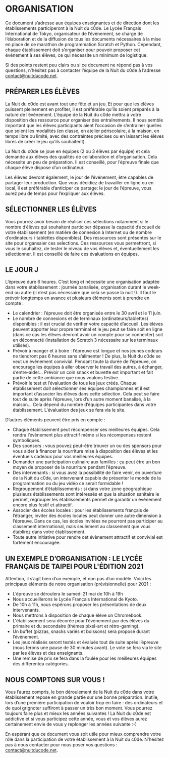 # ORGANISATION

Ce document s’adresse aux équipes enseignantes et de direction dont les établissements participeront à la Nuit du c0de. Le Lycée Français International de Tokyo, organisateur de l’évènement, se charge de l’élaboration et de la diffusion de tous les documents nécessaires à la mise en place de ce marathon de programmation Scratch et Python. Cependant, chaque établissement doit s’organiser pour pouvoir proposer cet événement à ses élèves, ce qui nécessite un minimum de logistique.

Si des points restent peu clairs ou si ce document ne répond pas à vos questions, n’hésitez pas à contacter l’équipe de la Nuit du c0de à l’adresse contact@nuitducode.net. 

## PRÉPARER LES ÉLÈVES
La Nuit du c0de est avant tout une fête et un jeu. Et pour que les élèves puissent pleinement en profiter, il est préférable qu’ils soient préparés à la nature de l’événement. L’équipe de la Nuit du c0de mettra à votre disposition des ressource pour organiser des entraînements. Il nous semble important que les élèves participants aient l’occasion de s’entrainer quelles que soient les modalités (en classe, en atelier périscolaire, à la maison, en temps libre ou limité, avec des contraintes précises ou en laissant les élèves libres de créer le jeu qu’ils souhaitent).

La Nuit du c0de se joue en équipes (2 ou 3 élèves par équipe) et cela demande aux élèves des qualités de collaboration et d’organisation. Cela nécessite un peu de préparation. Il est conseillé, pour l’épreuve finale que chaque élève dispose d’un ordinateur.

Les élèves devront également, le jour de l’événement, être capables de partager leur production. Que vous décidiez de travailler en ligne ou en local, il est préférable d’anticiper ce partage: le jour de l’épreuve, vous aurez peu de temps pour l’expliquer aux élèves.

## SÉLECTIONNER LES ÉLÈVES
Vous pourrez avoir besoin de réaliser ces sélections notamment si le nombre d’élèves qui souhaitent participer dépasse la capacité d’accueil de votre établissement (en matière de connexion à Internet ou de nombre d’ordinateurs / tablettes disponibles). Des ressources sont présentes sur le site pour organsaier ces selections. Ces ressources vous permettront, si vous le souhaitez, de tester le niveau de vos élèves et, éventuellement les sélectionner. Il est conseillé de faire ces évaluations en équipes.

## LE JOUR J
L’épreuve dure 6 heures. C’est long et nécessite une organisation adaptée dans votre établissement : journée banalisée, organisation durant le week-end ou autre (il n’est pas nécessaire que cela se passe la nuit !). Il faut le prévoir longtemps en avance et plusieurs éléments sont à prendre en compte :

* Le calendrier : l’épreuve doit être organisée entre le 30 avril et le 11 juin.
* Le nombre de connexions et de terminaux (ordinateurs/tablettes) disponibles : il est crucial de vérifier votre capacité d’accueil. Les élèves peuvent apporter leur propre terminal et le jeu peut se faire soit en ligne (dans ce cas les élèves devront avoir un compte pour se connecter) soit en déconnecté (installation de Scratch 3 nécessaire sur les terminaux utilisés).
* Prévoir à manger et à boire : l’épreuve est longue et nos jeunes codeurs ne tiendront pas 6 heures sans s’alimenter ! De plus, la Nuit du c0de se veut un évènement convivial. Pendant toute la durée de l’épreuve, on encourage les équipes à aller observer le travail des autres, à échanger, s’entre-aider... Prévoir un coin snack et buvette est important et fait partie de cette ambiance que nous voulons festive.
* Prévoir le test et l’évaluation de tous les jeux créés. Chaque établissement doit sélectionner ses équipes championnes et il est important d’associer les élèves dans cette sélection. Cela peut se faire tout de suite après l’épreuve, lors d’un autre moment banalisé, à la maison... Cela dépend du nombre d’équipes participantes dans votre établissement. L'évaluation des jeux se fera via le site.

D’autres éléments peuvent être pris en compte :

* Chaque établissement peut récompenser ses meilleures équipes. Cela rendra l’évènement plus attractif même si les récompenses restent symboliques.
* Des sponsors : vous pouvez peut-être trouver un ou des sponsors pour vous aider à financer la nourriture mise à disposition des élèves et les éventuels cadeaux pour vos meilleures équipes.
* Demander une participation culinaire aux familles : ça peut être un bon moyen de proposer de la nourriture pendant l’épreuve.
* Des intervenants : si vous avez la possibilité de faire venir, en ouverture de la Nuit du c0de, un intervenant capable de présenter le monde de la programmation ou du jeu vidéo ce serait formidable !
* Regroupement d’établissements : si dans votre zone géographique plusieurs établissements sont intéressés et que la situation sanitaire le permet, regrouper les établissements permet de garantir un évènement encore plus festif et attractif.
* Associer des écoles locales : pour les établissements français de l’étranger, inviter des écoles locales peut donner une autre dimension à l’épreuve. Dans ce cas, les écoles invitées ne pourront pas participer au classement international, mais seulement au classement que vous établirez dans votre établissement.
* Toute autre initiative pour rendre cet évènement attractif et convivial est fortement encouragée.

## UN EXEMPLE D’ORGANISATION : LE LYCÉE FRANÇAIS DE TAIPEI POUR L'ÉDITION 2021
Attention, il s’agit bien d’un exemple, et non pas d’un modèle. Voici les principaux éléments de notre organisation (prévisionnelle) pour 2021 :
* L’épreuve se déroulera le samedi 21 mai de 10h à 19h
* Nous accueillerons le Lycée Français International de Kyoto.
* De 10h à 11h, nous espérons proposer les présentations de deux intervenants.
* Nous mettrons à disposition de chaque élève un Chromebook.
* L'établissement sera décorée pour l’évènement par des élèves du primaire et du secondaire (thèmes pixel-art et rétro-gaming).
* Un buffet (pizzas, snacks variés et boissons) sera proposé durant l’événement.
* Les jeux réalisés seront testés et évalués tout de suite après l’épreuve (nous ferons une pause de 30 minutes avant). Le vote se fera via le site par les élèves et des enseignants.
* Une remise de prix se fera dans la foulée pour les meilleures équipes des differentea catégories.

## NOUS COMPTONS SUR VOUS !
Vous l’aurez compris, le bon déroulement de la Nuit du c0de dans votre établissement repose en grande partie sur une bonne préparation. Inutile, lors d’une première participation de vouloir trop en faire : des ordinateurs et de quoi grignoter suffiront à passer un très bon moment. Vous pourrez toujours faire plus et mieux les années suivantes ! La Nuit du c0de est addictive et si vous participez cette année, vous et vos élèves aurez certainement envie de vous y replonger les années suivante :-)

En espérant que ce document vous soit utile pour mieux comprendre votre rôle dans la participation de votre établissement à la Nuit du c0de. N’hésitez pas à nous contacter pour nous poser vos questions : contact@nuitducode.net.
